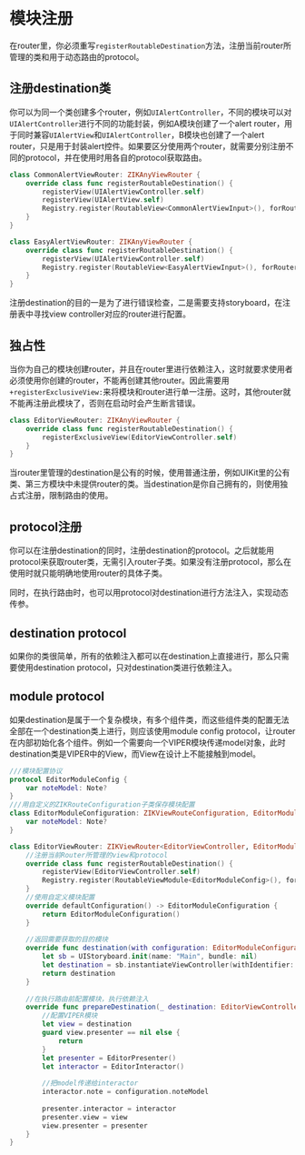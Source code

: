 # 模块注册

在router里，你必须重写`registerRoutableDestination`方法，注册当前router所管理的类和用于动态路由的protocol。

## 注册destination类

你可以为同一个类创建多个router，例如`UIAlertController`，不同的模块可以对`UIAlertController`进行不同的功能封装，例如A模块创建了一个alert router，用于同时兼容`UIAlertView`和`UIAlertController`，B模块也创建了一个alert router，只是用于封装alert控件。如果要区分使用两个router，就需要分别注册不同的protocol，并在使用时用各自的protocol获取路由。

```swift
class CommonAlertViewRouter: ZIKAnyViewRouter {
    override class func registerRoutableDestination() {
        registerView(UIAlertViewController.self)
        registerView(UIAlertView.self)
        Registry.register(RoutableView<CommonAlertViewInput>(), forRouter: self)
    }
}
```
```swift
class EasyAlertViewRouter: ZIKAnyViewRouter {
    override class func registerRoutableDestination() {
        registerView(UIAlertViewController.self)
        Registry.register(RoutableView<EasyAlertViewInput>(), forRouter: self)
    }
}
```

注册destination的目的一是为了进行错误检查，二是需要支持storyboard，在注册表中寻找view controller对应的router进行配置。

## 独占性

当你为自己的模块创建router，并且在router里进行依赖注入，这时就要求使用者必须使用你创建的router，不能再创建其他router。因此需要用`+registerExclusiveView:`来将模块和router进行单一注册。这时，其他router就不能再注册此模块了，否则在启动时会产生断言错误。

```swift
class EditorViewRouter: ZIKAnyViewRouter {
    override class func registerRoutableDestination() {
        registerExclusiveView(EditorViewController.self)
    }
}
```
当router里管理的destination是公有的时候，使用普通注册，例如UIKit里的公有类、第三方模块中未提供router的类。当destination是你自己拥有的，则使用独占式注册，限制路由的使用。

## protocol注册

你可以在注册destination的同时，注册destination的protocol。之后就能用protocol来获取router类，无需引入router子类。如果没有注册protocol，那么在使用时就只能明确地使用router的具体子类。

同时，在执行路由时，也可以用protocol对destination进行方法注入，实现动态传参。

## destination protocol

如果你的类很简单，所有的依赖注入都可以在destination上直接进行，那么只需要使用destination protocol，只对destination类进行依赖注入。

## module protocol

如果destination是属于一个复杂模块，有多个组件类，而这些组件类的配置无法全部在一个destination类上进行，则应该使用module config protocol，让router在内部初始化各个组件。例如一个需要向一个VIPER模块传递model对象，此时destination类是VIPER中的View，而View在设计上不能接触到model。

```swift
///模块配置协议
protocol EditorModuleConfig {
    var noteModel: Note?
}
///用自定义的ZIKRouteConfiguration子类保存模块配置
class EditorModuleConfiguration: ZIKViewRouteConfiguration, EditorModuleConfig {
    var noteModel: Note?
}

class EditorViewRouter: ZIKViewRouter<EditorViewController, EditorModuleConfiguration, ZIKViewRemoveConfiguration> {
    //注册当前Router所管理的view和protocol
    override class func registerRoutableDestination() {
        registerView(EditorViewController.self)
        Registry.register(RoutableViewModule<EditorModuleConfig>(), forRouter: self)
    }
    //使用自定义模块配置
    override defaultConfiguration() -> EditorModuleConfiguration {
        return EditorModuleConfiguration()
    }
    
    //返回需要获取的目的模块
    override func destination(with configuration: EditorModuleConfiguration) -> EditorViewController? {
        let sb = UIStoryboard.init(name: "Main", bundle: nil)
        let destination = sb.instantiateViewController(withIdentifier: "EditorViewController") as! EditorViewController
        return destination
    }
    
    //在执行路由前配置模块，执行依赖注入
    override func prepareDestination(_ destination: EditorViewController, configuration: EditorModuleConfiguration) {
        //配置VIPER模块
        let view = destination
        guard view.presenter == nil else {
            return
        }
        let presenter = EditorPresenter()
        let interactor = EditorInteractor()
        
        //把model传递给interactor
        interactor.note = configuration.noteModel
        
        presenter.interactor = interactor
        presenter.view = view
        view.presenter = presenter
    }
}

```
